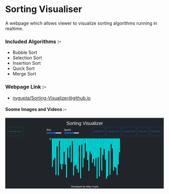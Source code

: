 # Sorting Visualiser

A webpage which allows viewer to visualize sorting algorithms running in realtime.

### Included Algorithms :-
- Bubble Sort
- Selection Sort
- Insertion Sort
- Quick Sort
- Merge Sort

### Webpage Link :-
- [nygupta/Sorting-Visualizer@github.io](https://nygupta.github.io/Sorting-Visualizer/)

#### Soome Images and Videos :-
![image](./util/sortingvisualizer.png)